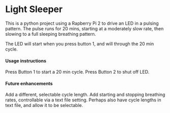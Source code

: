 Light Sleeper
========
This is a python project using a Rapberry Pi 2 to drive an LED in a pulsing pattern.
The pulse runs for 20 mins, starting at a moderately slow rate, then slowing to a
full sleeping breathing pattern.

The LED will start when you press button 1, and will through the 20 min cycle.

#### Usage instructions
Press Button 1 to start a 20 min cycle.
Press Button 2 to shut off LED.

#### Future enhancements
Add a different, selectable cycle length.
Add starting and stopping breathing rates, controllable via a text file setting.
Perhaps also have cycle lengths in text file, and allow it to be selectable.

